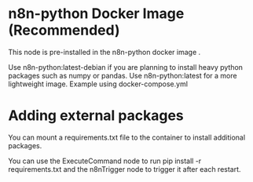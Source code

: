 # n8n-python Docker Image (Recommended)
This node is pre-installed in the n8n-python docker image .

Use n8n-python:latest-debian if you are planning to install heavy python packages such as numpy or pandas.
Use n8n-python:latest for a more lightweight image.
Example using docker-compose.yml

# Adding external packages
You can mount a requirements.txt file to the container to install additional packages.

You can use the ExecuteCommand node to run pip install -r requirements.txt and the n8nTrigger node to trigger it after each restart.

